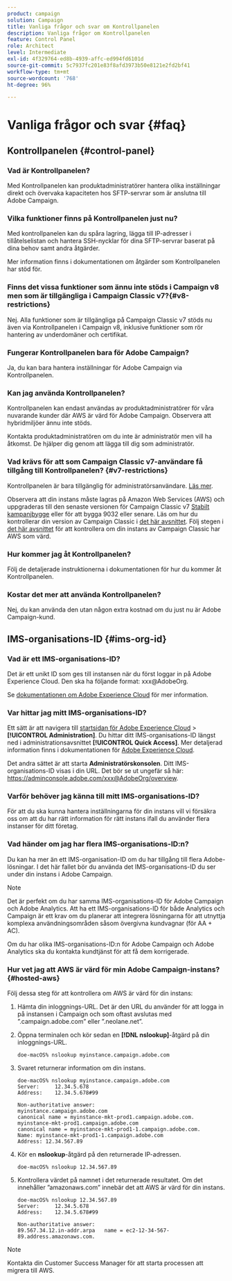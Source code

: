 ```yaml
---
product: campaign
solution: Campaign
title: Vanliga frågor och svar om Kontrollpanelen
description: Vanliga frågor om Kontrollpanelen
feature: Control Panel
role: Architect
level: Intermediate
exl-id: 4f329764-ed8b-4939-affc-ed994fd6101d
source-git-commit: 5c7937fc201e83f8afd3973b50e8121e2fd2bf41
workflow-type: tm+mt
source-wordcount: '768'
ht-degree: 96%

---
```


# Vanliga frågor och svar {#faq}

## Kontrollpanelen {#control-panel}

### Vad är Kontrollpanelen?

Med Kontrollpanelen kan produktadministratörer hantera olika inställningar direkt och övervaka kapaciteten hos SFTP-servrar som är anslutna till Adobe Campaign.

### Vilka funktioner finns på Kontrollpanelen just nu?

Med kontrollpanelen kan du spåra lagring, lägga till IP-adresser i tillåtelselistan och hantera SSH-nycklar för dina SFTP-servrar baserat på dina behov samt andra åtgärder.

Mer information finns i dokumentationen om åtgärder som Kontrollpanelen har stöd för.

### Finns det vissa funktioner som ännu inte stöds i Campaign v8 men som är tillgängliga i Campaign Classic v7?{#v8-restrictions}

Nej. Alla funktioner som är tillgängliga på Campaign Classic v7 stöds nu även via Kontrollpanelen i Campaign v8, inklusive funktioner som rör hantering av underdomäner och certifikat.

### Fungerar Kontrollpanelen bara för Adobe Campaign?

Ja, du kan bara hantera inställningar för Adobe Campaign via Kontrollpanelen.

### Kan jag använda Kontrollpanelen?

Kontrollpanelen kan endast användas av produktadministratörer för våra nuvarande kunder där AWS är värd för Adobe Campaign. Observera att hybridmiljöer ännu inte stöds.

Kontakta produktadministratören om du inte är administratör men vill ha åtkomst. De hjälper dig genom att lägga till dig som administratör.

### Vad krävs för att som Campaign Classic v7-användare få tillgång till Kontrollpanelen? {#v7-restrictions}

Kontrollpanelen är bara tillgänglig för administratörsanvändare. [Läs mer](discover/using/managing-permissions.md).

Observera att din instans måste lagras på Amazon Web Services (AWS) och uppgraderas till den senaste versionen för Campaign Classic v7 [Stabilt kampanjbygge](https://experienceleague.adobe.com/docs/campaign-classic/using/release-notes/rn-overview.html?lang=sv#rn-statuses) eller för att bygga 9032 eller senare. Läs om hur du kontrollerar din version av Campaign Classic i [det här avsnittet](https://experienceleague.adobe.com/docs/campaign-classic/using/getting-started/starting-with-adobe-campaign/launching-adobe-campaign.html?lang=sv#getting-your-campaign-version). Följ stegen i [det här avsnittet](#hosted-aws) för att kontrollera om din instans av Campaign Classic har AWS som värd.

### Hur kommer jag åt Kontrollpanelen?

Följ de detaljerade instruktionerna i dokumentationen för hur du kommer åt Kontrollpanelen.

### Kostar det mer att använda Kontrollpanelen?

Nej, du kan använda den utan någon extra kostnad om du just nu är Adobe Campaign-kund.

## IMS-organisations-ID {#ims-org-id}

### Vad är ett IMS-organisations-ID?

Det är ett unikt ID som ges till instansen när du först loggar in på Adobe Experience Cloud. Den ska ha följande format: xxx@AdobeOrg.

Se [dokumentationen om Adobe Experience Cloud](https://experienceleague.adobe.com/docs/core-services/interface/administration/organizations.html?lang=sv) för mer information.

### Var hittar jag mitt IMS-organisations-ID?

Ett sätt är att navigera till [startsidan för Adobe Experience Cloud](https://experiencecloud.adobe.com/) > **[!UICONTROL Administration]**. Du hittar ditt IMS-organisations-ID längst ned i administrationsavsnittet **[!UICONTROL Quick Access]**. Mer detaljerad information finns i dokumentationen för [Adobe Experience Cloud](https://experienceleague.adobe.com/docs/core-services/interface/administration/organizations.html).

Det andra sättet är att starta **Administratörskonsolen**. Ditt IMS-organisations-ID visas i din URL. Det bör se ut ungefär så här: https://adminconsole.adobe.com/xxx@AdobeOrg/overview.

### Varför behöver jag känna till mitt IMS-organisations-ID?

För att du ska kunna hantera inställningarna för din instans vill vi försäkra oss om att du har rätt information för rätt instans ifall du använder flera instanser för ditt företag.

### Vad händer om jag har flera IMS-organisations-ID:n?

Du kan ha mer än ett IMS-organisation-ID om du har tillgång till flera Adobe-lösningar. I det här fallet bör du använda det IMS-organisations-ID du ser under din instans i Adobe Campaign.

>[!NOTE]
>
>Det är perfekt om du har samma IMS-organisations-ID för Adobe Campaign och Adobe Analytics. Att ha ett IMS-organisations-ID för både Analytics och Campaign är ett krav om du planerar att integrera lösningarna för att utnyttja komplexa användningsområden såsom övergivna kundvagnar (för AA + AC).
>
>Om du har olika IMS-organisations-ID:n för Adobe Campaign och Adobe Analytics ska du kontakta kundtjänst för att få dem korrigerade.

### Hur vet jag att AWS är värd för min Adobe Campaign-instans?{#hosted-aws}

Följ dessa steg för att kontrollera om AWS är värd för din instans:

1. Hämta din inloggnings-URL. Det är den URL du använder för att logga in på instansen i Campaign och som oftast avslutas med ”.campaign.adobe.com” eller ”.neolane.net”.
1. Öppna terminalen och kör sedan en **[!DNL nslookup]**-åtgärd på din inloggnings-URL.

   `doe-macOS% nslookup myinstance.campaign.adobe.com`

1. Svaret returnerar information om din instans.

   ```
   doe-macOS% nslookup myinstance.campaign.adobe.com
   Server:     12.34.5.678
   Address:    12.34.5.678#99
   
   Non-authoritative answer:
   myinstance.campaign.adobe.com
   canonical name = myinstance-mkt-prod1.campaign.adobe.com.
   myinstance-mkt-prod1.campaign.adobe.com
   canonical name = myinstance-mkt-prod1-1.campaign.adobe.com.
   Name: myinstance-mkt-prod1-1.campaign.adobe.com
   Address: 12.34.567.89
   ```

1. Kör en **nslookup**-åtgärd på den returnerade IP-adressen.

   `doe-macOS% nslookup 12.34.567.89`

1. Kontrollera värdet på namnet i det returnerade resultatet. Om det innehåller ”amazonaws.com” innebär det att AWS är värd för din instans.

   ```
   doe-macOS% nslookup 12.34.567.89
   Server:     12.34.5.678
   Address:    12.34.5.678#99
   
   Non-authoritative answer:
   89.567.34.12.in-addr.arpa   name = ec2-12-34-567-89.address.amazonaws.com.
   ```

>[!NOTE]
>
>Kontakta din Customer Success Manager för att starta processen att migrera till AWS.
